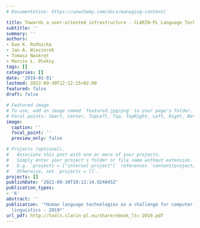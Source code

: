 ```yaml
---
# Documentation: https://wowchemy.com/docs/managing-content/

title: Towards a user-oriented infrastructure - CLARIN-PL Language Technology Centre
subtitle: ''
summary: ''
authors:
- Ewa K. Rudnicka
- Jan A. Wieczorek
- Tomasz Naskręt
- Marcin Ł. Oleksy
tags: []
categories: []
date: '2019-01-01'
lastmod: 2022-09-30T12:12:15+02:00
featured: false
draft: false

# Featured image
# To use, add an image named `featured.jpg/png` to your page's folder.
# Focal points: Smart, Center, TopLeft, Top, TopRight, Left, Right, BottomLeft, Bottom, BottomRight.
image:
  caption: ''
  focal_point: ''
  preview_only: false

# Projects (optional).
#   Associate this post with one or more of your projects.
#   Simply enter your project's folder or file name without extension.
#   E.g. `projects = ["internal-project"]` references `content/project/deep-learning/index.md`.
#   Otherwise, set `projects = []`.
projects: []
publishDate: '2022-09-30T10:12:14.924845Z'
publication_types:
- '6'
abstract: ''
publication: '*Human language technologies as a challenge for computer science and
  linguistics - 2019*'
url_pdf: http://tools.clarin-pl.eu/share/ebook_ltc-2019.pdf
---
```

